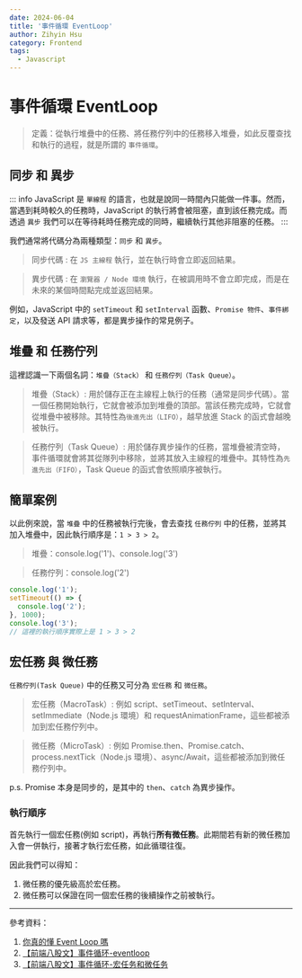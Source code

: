 ```yaml
---
date: 2024-06-04
title: '事件循環 EventLoop'
author: Zihyin Hsu
category: Frontend
tags:
  - Javascript
---
```


# 事件循環 EventLoop

> 定義：從執行堆疊中的任務、將任務佇列中的任務移入堆疊，如此反覆查找和執行的過程，就是所謂的 `事件循環`。

## 同步 和 異步

::: info
JavaScript 是 `單線程` 的語言，也就是說同一時間內只能做一件事。然而，當遇到耗時較久的任務時，JavaScript 的執行將會被阻塞，直到該任務完成。而透過 `異步` 我們可以在等待耗時任務完成的同時，繼續執行其他非阻塞的任務。
:::

我們通常將代碼分為兩種類型：`同步` 和 `異步`。

> 同步代碼 : 在 `JS 主線程` 執行，並在執行時會立即返回結果。

> 異步代碼 : 在 `瀏覽器 / Node 環境` 執行，在被調用時不會立即完成，而是在未來的某個時間點完成並返回結果。

例如，JavaScript 中的 `setTimeout` 和 `setInterval` 函數、`Promise 物件`、`事件綁定`，以及發送 API 請求等，都是異步操作的常見例子。

## 堆疊 和 任務佇列

這裡認識一下兩個名詞：`堆疊（Stack）` 和 `任務佇列（Task Queue）`。

> 堆疊（Stack）: 用於儲存正在主線程上執行的任務（通常是同步代碼）。當一個任務開始執行，它就會被添加到堆疊的頂部。當該任務完成時，它就會從堆疊中被移除。其特性為`後進先出（LIFO）`，越早放進 Stack 的函式會越晚被執行。

> 任務佇列（Task Queue）: 用於儲存異步操作的任務，當堆疊被清空時，事件循環就會將其從隊列中移除，並將其放入主線程的堆疊中。其特性為`先進先出（FIFO）`，Task Queue 的函式會依照順序被執行。

## 簡單案例

以此例來說，當 `堆疊` 中的任務被執行完後，會去查找 `任務佇列` 中的任務，並將其加入堆疊中，因此執行順序是：`1 > 3 > 2`。

> 堆疊：console.log('1')、console.log('3')

> 任務佇列：console.log('2')

```js
console.log('1');
setTimeout(() => {
  console.log('2');
}, 1000);
console.log('3');
// 這裡的執行順序實際上是 1 > 3 > 2
```

## 宏任務 與 微任務

`任務佇列(Task Queue)` 中的任務又可分為 `宏任務` 和 `微任務`。

> 宏任務（MacroTask）: 例如 script、setTimeout、setInterval、setImmediate（Node.js 環境）和 requestAnimationFrame，這些都被添加到宏任務佇列中。

> 微任務（MicroTask）: 例如 Promise.then、Promise.catch、process.nextTick（Node.js 環境）、async/Await，這些都被添加到微任務佇列中。

p.s. Promise 本身是同步的，是其中的 `then`、`catch` 為異步操作。

### 執行順序

首先執行一個宏任務(例如 script)，再執行**所有微任務**。此期間若有新的微任務加入會一併執行，接著才執行宏任務，如此循環往復。

因此我們可以得知：

1. 微任務的優先級高於宏任務。
2. 微任務可以保證在同一個宏任務的後續操作之前被執行。

---

參考資料：

1. [你真的懂 Event Loop 嗎](https://johnnywang1994.github.io/book/articles/js/event-loop.html)
2. [【前端八股文】事件循环-eventloop](https://www.bilibili.com/video/BV1j14y1j7us/?spm_id_from=pageDriver&vd_source=bf9e31cbb04dcc9c09d7c5869df8ca09)
3. [【前端八股文】事件循环-宏任务和微任务](https://www.bilibili.com/video/BV1G84y1B7hZ/?p=4&spm_id_from=pageDriver)
